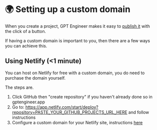 # :earth_africa: Setting up a custom domain

When you create a project, GPT Engineer makes it easy to [publish it](../features/deploy.md) with the click of a button.

If having a custom domain is important to you, then there are a few ways you can achieve this.

## Using Netlify (<1 minute)

You can host on Netlify for free with a custom domain, you do need to purchase the domain yourself.

The steps are.

1. Click GitHub then "create repository" if you haven't already done so in gptengineer.app
2. Go to: https://app.netlify.com/start/deploy?repository=PASTE_YOUR_GITHUB_PROJECTS_URL_HERE and follow instructions
3. Configure a custom domain for your Netlify site, instructions [here](https://docs.netlify.com/domains-https/custom-domains/#assign-a-domain-to-a-production-site)
